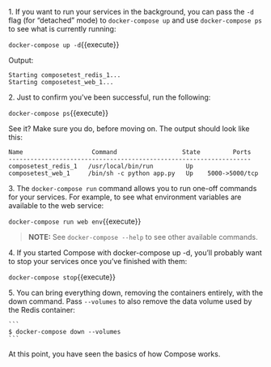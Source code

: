 1\. If you want to run your services in the background, you can pass the ```-d``` flag (for “detached” mode) to ```docker-compose up``` and use ```docker-compose ps``` to see what is currently running:

`docker-compose up -d`{{execute}}

Output:
```
Starting composetest_redis_1...
Starting composetest_web_1...
```


2\. Just to confirm you've been successful, run the following:

`docker-compose ps`{{execute}}

See it? Make sure you do, before moving on. The output should look like this:

```console
Name                   Command                  State         Ports
-------------------------------------------------------------------
composetest_redis_1   /usr/local/bin/run         Up
composetest_web_1     /bin/sh -c python app.py   Up    5000->5000/tcp
```

3\. The ```docker-compose run``` command allows you to run one-off commands for your services. For example, to see what environment variables are available to the web service:

`docker-compose run web env`{{execute}}

> **NOTE:** See ```docker-compose --help``` to see other available commands. 

4\. If you started Compose with docker-compose up -d, you’ll probably want to stop your services once you’ve finished with them:

`docker-compose stop`{{execute}}


5\. You can bring everything down, removing the containers entirely, with the down command. Pass ```--volumes``` to also remove the data volume used by the Redis container:

    ```
    $ docker-compose down --volumes
    ```

At this point, you have seen the basics of how Compose works.


